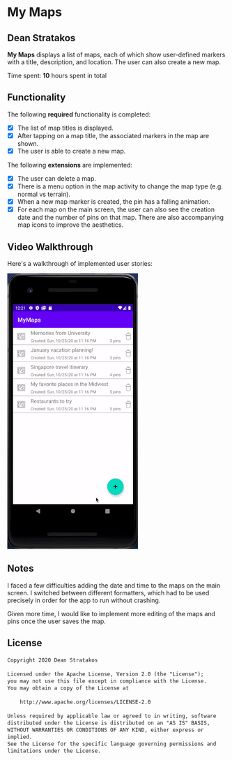 # My Maps 

## Dean Stratakos

**My Maps** displays a list of maps, each of which show user-defined markers with a title, description, and location. The user can also create a new map. 

Time spent: **10** hours spent in total

## Functionality 

The following **required** functionality is completed:

* [x] The list of map titles is displayed.
* [x] After tapping on a map title, the associated markers in the map are shown.
* [x] The user is able to create a new map.

The following **extensions** are implemented:

* [x] The user can delete a map.
* [x] There is a menu option in the map activity to change the ​map type​ (e.g. normal vs terrain).
* [x] When a new map marker is created, the pin has a falling animation.
* [x] For each map on the main screen, the user can also see the creation date and the number of pins on that map. There are also accompanying map icons to improve the aesthetics.

## Video Walkthrough

Here's a walkthrough of implemented user stories:

![](MyMaps.gif)

## Notes

I faced a few difficulties adding the date and time to the maps on the main screen. I switched between different formatters, which had to be used precisely in order for the app to run without crashing.

Given more time, I would like to implement more editing of the maps and pins once the user saves the map.

## License

    Copyright 2020 Dean Stratakos

    Licensed under the Apache License, Version 2.0 (the "License");
    you may not use this file except in compliance with the License.
    You may obtain a copy of the License at

        http://www.apache.org/licenses/LICENSE-2.0

    Unless required by applicable law or agreed to in writing, software
    distributed under the License is distributed on an "AS IS" BASIS,
    WITHOUT WARRANTIES OR CONDITIONS OF ANY KIND, either express or implied.
    See the License for the specific language governing permissions and
    limitations under the License.
